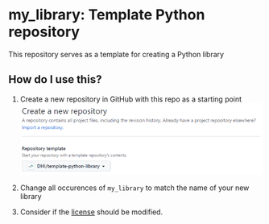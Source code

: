 # my_library: Template Python repository

This repository serves as a template for creating a Python library

## How do I use this?

1. Create a new repository in GitHub with this repo as a starting point
    ![](images/new_repo.png)

2. Change all occurences of `my_library` to match the name of your new library

3. Consider if the [license](LICENSE) should be modified.